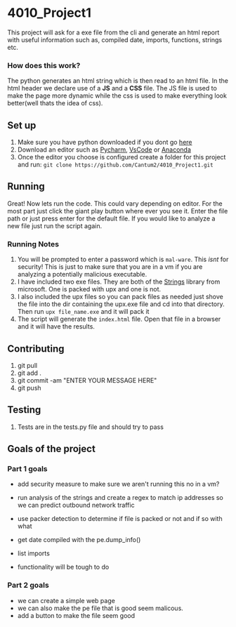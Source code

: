 # 4010_Project1
This project will ask for a exe file from the cli and generate an html report with useful information such as, compiled date, imports, functions, strings etc. 

### How does this work? 
The python generates an html string which is then read to an html file. In the html header we declare use of a __JS__ and a __CSS__ file. The JS file is used to make the page more dynamic while the css is used to make everything look better(well thats the idea of css). 

## Set up
1. Make sure you have python downloaded if you dont go [here](https://www.python.org/downloads/)
2. Download an editor such as [Pycharm](https://www.jetbrains.com/pycharm/), [VsCode](https://code.visualstudio.com/download) or [Anaconda](https://www.anaconda.com/distribution/)
3. Once the editor you choose is configured create a folder for this project and run: `git clone https://github.com/Cantum2/4010_Project1.git`

## Running
Great! Now lets run the code. This could vary depending on editor. For the most part just click the giant play button where ever you see it. Enter the file path or just press enter for the default file. If you would like to analyze a new file just run the script again.

### Running Notes
1. You will be prompted to enter a password which is `mal-ware`. This *isnt* for security! This is just to make sure that you are in a vm if you are analyzing a potentially malicious executable. 
2. I have included two exe files. They are both of the [Strings](https://docs.microsoft.com/en-us/sysinternals/downloads/strings) library from microsoft. One is packed with upx and one is not.
3.  I also included the upx files so you can pack files as needed just shove the file into the dir containing the upx.exe file and cd into that directory. Then run `upx file_name.exe` and it will pack it
4. The script will generate the `index.html` file. Open that file in a browser and it will have the results. 

## Contributing
1. git pull
2. git add .
3. git commit -am "ENTER YOUR MESSAGE HERE"
4. git push

## Testing
1. Tests are in the tests.py file and should try to pass

## Goals of the project
### Part 1 goals
- add security measure to make sure we aren't running this no in a vm?
- run analysis of the strings and create a regex to match ip addresses 
 so we can predict outbound network traffic

- use packer detection to determine if file is packed or not and if so with what
- get date compiled with the pe.dump_info()
- list imports
- functionality will be tough to do 

### Part 2 goals
- we can create a simple web page 
- we can also make the pe file that is good seem malicous. 
- add a button to make the file seem good
